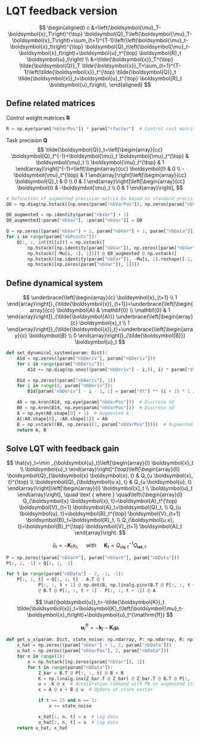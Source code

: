 # LQT feedback version

$$
\begin{aligned}
c &=\left(\boldsymbol{\mu}_T-\boldsymbol{x}_T\right)^{\top} \boldsymbol{Q}_T\left(\boldsymbol{\mu}_T-\boldsymbol{x}_T\right)+\sum_{t=1}^{T-1}\left(\left(\boldsymbol{\mu}_t-\boldsymbol{x}_t\right)^{\top} \boldsymbol{Q}_t\left(\boldsymbol{\mu}_t-\boldsymbol{x}_t\right)+\boldsymbol{u}_t^{\top} \boldsymbol{R}_t \boldsymbol{u}_t\right) \\
&=\tilde{\boldsymbol{x}}_T^{\top} \tilde{\boldsymbol{Q}}_T \tilde{\boldsymbol{x}}_T+\sum_{t=1}^{T-1}\left(\tilde{\boldsymbol{x}}_t^{\top} \tilde{\boldsymbol{Q}}_t \tilde{\boldsymbol{x}}_t+\boldsymbol{u}_t^{\top} \boldsymbol{R}_t \boldsymbol{u}_t\right),
\end{aligned}
$$



## Define related matrices

Control weight matrices $\boldsymbol{R}$ 

```python
R = np.eye(param["nbVarPos"]) * param["rfactor"]  # Control cost matrix
```

Task precision $\boldsymbol{Q}$ 
$$
\tilde{\boldsymbol{Q}}_t=\left[\begin{array}{cc}
\boldsymbol{Q}_t^{-1}+\boldsymbol{\mu}_t \boldsymbol{\mu}_t^{\top} & \boldsymbol{\mu}_t \\
\boldsymbol{\mu}_t^{\top} & 1
\end{array}\right]^{-1}=\left[\begin{array}{cc}
\boldsymbol{I} & 0 \\
-\boldsymbol{\mu}_t^{\top} & 1
\end{array}\right]\left[\begin{array}{cc}
\boldsymbol{Q}_t & 0 \\
0 & 1
\end{array}\right]\left[\begin{array}{cc}
\boldsymbol{I} & -\boldsymbol{\mu}_t \\
0 & 1
\end{array}\right],
$$

```python
# Definition of augmented precision matrix Qa based on standard precision matrix Q0
Q0 = np.diag(np.hstack([np.ones(param["nbVarPos"]), np.zeros(param["nbVar"] - param["nbVarPos"])]))

Q0_augmented = np.identity(param["nbVar"] + 1)
Q0_augmented[:param["nbVar"], :param["nbVar"]] = Q0

Q = np.zeros([param["nbVar"] + 1, param["nbVar"] + 1, param["nbData"]])
for i in range(param["nbPoints"]):
    Q[:, :, int(tl[i])] = np.vstack([
        np.hstack([np.identity(param["nbVar"]), np.zeros([param["nbVar"], 1])]),
        np.hstack([-Mu[i, :], 1])]) @ Q0_augmented @ np.vstack([
        np.hstack([np.identity(param["nbVar"]), -Mu[i, :].reshape([-1, 1])]),
        np.hstack([np.zeros(param["nbVar"]), 1])])
```

## Define dynamical system

$$
\underbrace{\left[\begin{array}{c}
\boldsymbol{x}_{t+1} \\
1
\end{array}\right]}_{\tilde{\boldsymbol{x}}_{t+1}}=\underbrace{\left[\begin{array}{cc}
\boldsymbol{A} & \mathbf{0} \\
\mathbf{0} & 1
\end{array}\right]}_{\tilde{\boldsymbol{A}}} \underbrace{\left[\begin{array}{c}
\boldsymbol{x}_t \\
1
\end{array}\right]}_{\tilde{\boldsymbol{x}}_t}+\underbrace{\left[\begin{array}{c}
\boldsymbol{B} \\
0
\end{array}\right]}_{\tilde{\boldsymbol{B}}} \boldsymbol{u}_t
$$

```python
def set_dynamical_system(param: Dict):
    A1d = np.zeros((param["nbDeriv"], param["nbDeriv"]))
    for i in range(param["nbDeriv"]):
        A1d += np.diag(np.ones((param["nbDeriv"] - i,)), i) * param["dt"] ** i / np.math.factorial(i)  # Discrete 1D

    B1d = np.zeros((param["nbDeriv"], 1))
    for i in range(0, param["nbDeriv"]):
        B1d[param["nbDeriv"] - i - 1, :] = param["dt"] ** (i + 1) * 1 / np.math.factorial(i + 1)  # Discrete 1D

    A0 = np.kron(A1d, np.eye(param["nbVarPos"]))  # Discrete nD
    B0 = np.kron(B1d, np.eye(param["nbVarPos"]))  # Discrete nD
    A = np.eye(A0.shape[0] + 1)  # Augmented A
    A[:A0.shape[0], :A0.shape[1]] = A0
    B = np.vstack((B0, np.zeros((1, param["nbVarPos"]))))  # Augmented B
    return A, B
```

## Solve LQT with feedback gain


$$
\hat{v}_t=\min _{\boldsymbol{u}_t}\left[\begin{array}{l}
\boldsymbol{x}_t \\
\boldsymbol{u}_t
\end{array}\right]^{\top}\left[\begin{array}{ll}
\boldsymbol{Q}_{\boldsymbol{x} \boldsymbol{x}, t} & Q_{u \boldsymbol{x}, t}^{\top} \\
\boldsymbol{Q}_{\boldsymbol{u x}, t} & Q_{u \boldsymbol{u}, t}
\end{array}\right]\left[\begin{array}{l}
\boldsymbol{x}_t \\
\boldsymbol{u}_t
\end{array}\right], \quad \text { where } \quad\left\{\begin{array}{l}
Q_{\boldsymbol{x} \boldsymbol{x}, t}=\boldsymbol{A}_t^{\top} \boldsymbol{V}_{t+1} \boldsymbol{A}_t+\boldsymbol{Q}_t, \\
Q_{u \boldsymbol{u}, t}=\boldsymbol{B}_t^{\top} \boldsymbol{V}_{t+1} \boldsymbol{B}_t+\boldsymbol{R}_t, \\
Q_{\boldsymbol{u x}, t}=\boldsymbol{B}_t^{\top} \boldsymbol{V}_{t+1} \boldsymbol{A}_t
\end{array}\right.
$$

$$
\hat{u}_t=-\boldsymbol{K}_t x_t, \quad \text { with } \quad \boldsymbol{K}_t=Q_{u \boldsymbol{u}, t}^{-1} Q_{\boldsymbol{u x}, t} .
$$

```python
P = np.zeros((param["nbVarX"], param["nbVarX"], param["nbData"]))
P[:, :, -1] = Q[:, :, -1]

for t in range(param["nbData"] - 2, -1, -1):
	P[:, :, t] = Q[:, :, t] - A.T @ (
            P[:, :, t + 1] @ np.dot(B, np.linalg.pinv(B.T @ P[:, :, t + 1] @ B + R))
            @ B.T @ P[:, :, t + 1] - P[:, :, t + 1]) @ A
```


$$
\hat{\boldsymbol{u}}_t=-\tilde{\boldsymbol{K}}_t \tilde{\boldsymbol{x}}_t=\boldsymbol{K}_t\left(\boldsymbol{\mu}_t-\boldsymbol{x}_t\right)+\boldsymbol{u}_t^{\mathrm{ff}}
$$

$$
\boldsymbol{u}_t^{\mathrm{ff}}=-\boldsymbol{k}_t-\boldsymbol{K}_t \boldsymbol{\mu}_t
$$

```python
def get_u_x(param: Dict, state_noise: np.ndarray, P: np.ndarray, R: np.ndarray, A: np.ndarray, B: np.ndarray):
    x_hat = np.zeros((param["nbVar"] + 1, 2, param["nbData"]))
    u_hat = np.zeros((param["nbVarPos"], 2, param["nbData"]))
    for n in range(2):
        x = np.hstack([np.zeros(param["nbVar"]), 1])
        for t in range(param["nbData"]):
            Z_bar = B.T @ P[:, :, t] @ B + R
            K = np.linalg.inv(Z_bar.T @ Z_bar) @ Z_bar.T @ B.T @ P[:, :, t] @ A  # Feedback gain
            u = -K @ x  # Acceleration command with FB on augmented state (resulting in feedback and feedforward terms)
            x = A @ x + B @ u  # Update of state vector

            if t == 25 and n == 1:
                x += state_noise

            x_hat[:, n, t] = x  # Log data
            u_hat[:, n, t] = u  # Log data
    return u_hat, x_hat
```

